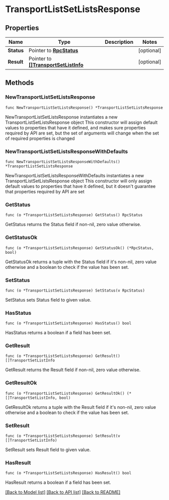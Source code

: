 # TransportListSetListsResponse

## Properties

Name | Type | Description | Notes
------------ | ------------- | ------------- | -------------
**Status** | Pointer to [**RpcStatus**](RpcStatus.md) |  | [optional] 
**Result** | Pointer to [**[]TransportSetListInfo**](TransportSetListInfo.md) |  | [optional] 

## Methods

### NewTransportListSetListsResponse

`func NewTransportListSetListsResponse() *TransportListSetListsResponse`

NewTransportListSetListsResponse instantiates a new TransportListSetListsResponse object
This constructor will assign default values to properties that have it defined,
and makes sure properties required by API are set, but the set of arguments
will change when the set of required properties is changed

### NewTransportListSetListsResponseWithDefaults

`func NewTransportListSetListsResponseWithDefaults() *TransportListSetListsResponse`

NewTransportListSetListsResponseWithDefaults instantiates a new TransportListSetListsResponse object
This constructor will only assign default values to properties that have it defined,
but it doesn't guarantee that properties required by API are set

### GetStatus

`func (o *TransportListSetListsResponse) GetStatus() RpcStatus`

GetStatus returns the Status field if non-nil, zero value otherwise.

### GetStatusOk

`func (o *TransportListSetListsResponse) GetStatusOk() (*RpcStatus, bool)`

GetStatusOk returns a tuple with the Status field if it's non-nil, zero value otherwise
and a boolean to check if the value has been set.

### SetStatus

`func (o *TransportListSetListsResponse) SetStatus(v RpcStatus)`

SetStatus sets Status field to given value.

### HasStatus

`func (o *TransportListSetListsResponse) HasStatus() bool`

HasStatus returns a boolean if a field has been set.

### GetResult

`func (o *TransportListSetListsResponse) GetResult() []TransportSetListInfo`

GetResult returns the Result field if non-nil, zero value otherwise.

### GetResultOk

`func (o *TransportListSetListsResponse) GetResultOk() (*[]TransportSetListInfo, bool)`

GetResultOk returns a tuple with the Result field if it's non-nil, zero value otherwise
and a boolean to check if the value has been set.

### SetResult

`func (o *TransportListSetListsResponse) SetResult(v []TransportSetListInfo)`

SetResult sets Result field to given value.

### HasResult

`func (o *TransportListSetListsResponse) HasResult() bool`

HasResult returns a boolean if a field has been set.


[[Back to Model list]](../README.md#documentation-for-models) [[Back to API list]](../README.md#documentation-for-api-endpoints) [[Back to README]](../README.md)


